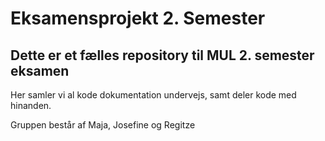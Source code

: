 # Eksamensprojekt 2. Semester

## Dette er et fælles repository til MUL 2. semester eksamen

Her samler vi al kode dokumentation undervejs, samt deler kode med hinanden. 

Gruppen består af Maja, Josefine og Regitze
